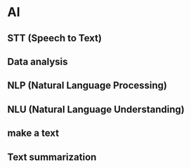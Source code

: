 # AI

## STT (Speech to Text)

## Data analysis

## NLP (Natural Language Processing)

## NLU (Natural Language Understanding)

## make a text

## Text summarization
